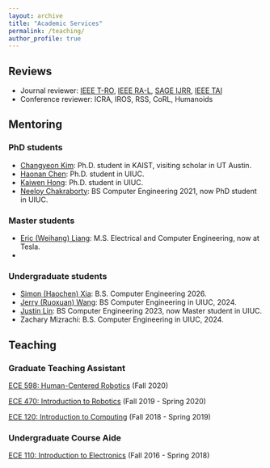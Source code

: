 ```yaml
---
layout: archive
title: "Academic Services"
permalink: /teaching/
author_profile: true
---
```

## Reviews
- Journal reviewer: [IEEE T-RO](https://www.ieee-ras.org/publications/t-ro), [IEEE RA-L](https://www.ieee-ras.org/publications/ra-l), [SAGE IJRR](https://journals.sagepub.com/home/ijr), [IEEE TAI](https://cis.ieee.org/publications/ieee-transactions-on-artificial-intelligence)
- Conference reviewer: ICRA, IROS, RSS, CoRL, Humanoids  

## Mentoring

### PhD students
- [Changyeon Kim](https://changyeon.page/): Ph.D. student in KAIST, visiting scholar in UT Austin.
- [Haonan Chen](https://scholar.google.com/citations?user=SomOgNIAAAAJ&hl=en): Ph.D. student in UIUC.
- [Kaiwen Hong](https://scholar.google.com/citations?user=pwvOhvUAAAAJ&hl=en): Ph.D. student in UIUC.
- [Neeloy Chakraborty](https://theneeloy.github.io/): BS Computer Engineering 2021, now PhD student in UIUC.

### Master students
- [Eric (Weihang) Liang](https://www.linkedin.com/in/weihang-eric-liang-5147a014a/): M.S. Electrical and Computer Engineering, now at Tesla.
- 
### Undergraduate students
- [Simon (Haochen) Xia](https://www.linkedin.com/in/haochen-xia-614bb0251/): B.S. Computer Engineering 2026.
- [Jerry (Ruoxuan) Wang](https://www.linkedin.com/in/runxuan-wang/): BS Computer Engineering in UIUC, 2024.         
- [Justin Lin](https://www.linkedin.com/in/justin-lin-3748631b6/): BS Computer Engineering 2023, now Master student in UIUC.
- Zachary Mizrachi: B.S. Computer Engineering in UIUC, 2024.

## Teaching
### Graduate Teaching Assistant
[ECE 598: Human-Centered Robotics](https://publish.illinois.edu/ece598-hcr/) (Fall 2020)

[ECE 470: Introduction to Robotics](https://publish.illinois.edu/ece470-intro-robotics/) (Fall 2019 - Spring 2020)

[ECE 120: Introduction to Computing](https://wiki.illinois.edu//wiki/display/ece120/Home) (Fall 2018 - Spring 2019)

### Undergraduate Course Aide
[ECE 110: Introduction to Electronics](https://courses.engr.illinois.edu/ece110/) (Fall 2016 - Spring 2018)

